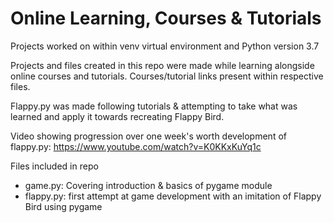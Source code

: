 # Online Learning, Courses & Tutorials

Projects worked on within venv virtual environment and Python version 3.7

Projects and files created in this repo were made while learning alongside online courses and tutorials. Courses/tutorial links present within respective files.

Flappy.py was made following tutorials & attempting to take what was learned and apply it towards recreating Flappy Bird.

Video showing progression over one week's worth development of flappy.py: https://www.youtube.com/watch?v=K0KKxKuYq1c

Files included in repo
- game.py: Covering introduction & basics of pygame module
- flappy.py: first attempt at game development with an imitation of Flappy Bird using pygame